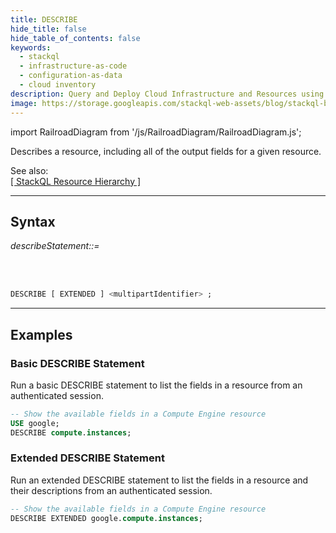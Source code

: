 ```yaml
---
title: DESCRIBE
hide_title: false
hide_table_of_contents: false
keywords:
  - stackql
  - infrastructure-as-code
  - configuration-as-data
  - cloud inventory
description: Query and Deploy Cloud Infrastructure and Resources using SQL
image: https://storage.googleapis.com/stackql-web-assets/blog/stackql-blog-post-featured-image.png
---
```

import RailroadDiagram from '/js/RailroadDiagram/RailroadDiagram.js';

Describes a resource, including all of the output fields for a given resource.  

See also:  
[[ StackQL Resource Hierarchy ]](/docs/getting-started/resource-hierarchy)

* * * 

## Syntax

*describeStatement::=*

<RailroadDiagram 
type="describe"
/>

&nbsp;  
&nbsp;  

```sql
DESCRIBE [ EXTENDED ] <multipartIdentifier> ;
```

* * *

## Examples

### Basic DESCRIBE Statement
Run a basic DESCRIBE statement to list the fields in a resource from an authenticated session.

```sql
-- Show the available fields in a Compute Engine resource
USE google;
DESCRIBE compute.instances;
```

### Extended DESCRIBE Statement
Run an extended DESCRIBE statement to list the fields in a resource and their descriptions from an authenticated session.

```sql
-- Show the available fields in a Compute Engine resource
DESCRIBE EXTENDED google.compute.instances;
```